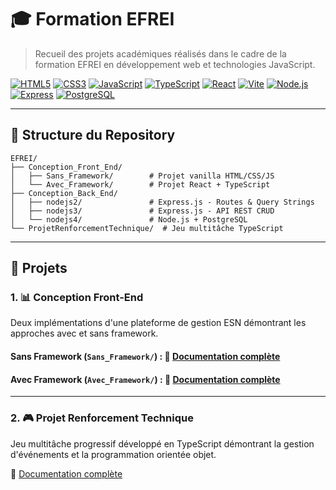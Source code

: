 # 🎓 Formation EFREI

> Recueil des projets académiques réalisés dans le cadre de la formation EFREI en développement web et technologies JavaScript.

[![HTML5](https://img.shields.io/badge/HTML5-E34F26?style=flat&logo=html5&logoColor=white)](https://developer.mozilla.org/fr/docs/Web/HTML)
[![CSS3](https://img.shields.io/badge/CSS3-1572B6?style=flat&logo=css3&logoColor=white)](https://developer.mozilla.org/fr/docs/Web/CSS)
[![JavaScript](https://img.shields.io/badge/JavaScript-F7DF1E?style=flat&logo=javascript&logoColor=black)](https://developer.mozilla.org/fr/docs/Web/JavaScript)
[![TypeScript](https://img.shields.io/badge/TypeScript-007ACC?style=flat&logo=typescript&logoColor=white)](https://www.typescriptlang.org/)
[![React](https://img.shields.io/badge/React-20232A?style=flat&logo=react&logoColor=61DAFB)](https://react.dev/)
[![Vite](https://img.shields.io/badge/Vite-646CFF?style=flat&logo=vite&logoColor=white)](https://vitejs.dev/)
[![Node.js](https://img.shields.io/badge/Node.js-339933?style=flat&logo=node.js&logoColor=white)](https://nodejs.org/)
[![Express](https://img.shields.io/badge/Express-000000?style=flat&logo=express&logoColor=white)](https://expressjs.com/)
[![PostgreSQL](https://img.shields.io/badge/PostgreSQL-316192?style=flat&logo=postgresql&logoColor=white)](https://www.postgresql.org/)

---

## 📁 Structure du Repository

```
EFREI/
├── Conception_Front_End/
│   ├── Sans_Framework/        # Projet vanilla HTML/CSS/JS
│   └── Avec_Framework/        # Projet React + TypeScript
├── Conception_Back_End/
│   ├── nodejs2/               # Express.js - Routes & Query Strings
│   ├── nodejs3/               # Express.js - API REST CRUD
│   └── nodejs4/               # Node.js + PostgreSQL
└── ProjetRenforcementTechnique/  # Jeu multitâche TypeScript
```

---

## 🚀 Projets

### 1. 📊 Conception Front-End

Deux implémentations d'une plateforme de gestion ESN démontrant les approches avec et sans framework.

#### **Sans Framework** (`Sans_Framework/`) : 📖 [Documentation complète](./EFREI/Conception_Front_End/Sans_Framework/README.md)

#### **Avec Framework** (`Avec_Framework/`) : 📖 [Documentation complète](./EFREI/Conception_Front_End/Avec_Framework/README.md)

---

### 2. 🎮 Projet Renforcement Technique

Jeu multitâche progressif développé en TypeScript démontrant la gestion d'événements et la programmation orientée objet.

📖 [Documentation complète](./EFREI/ProjetRenforcementTechnique/README.md)
